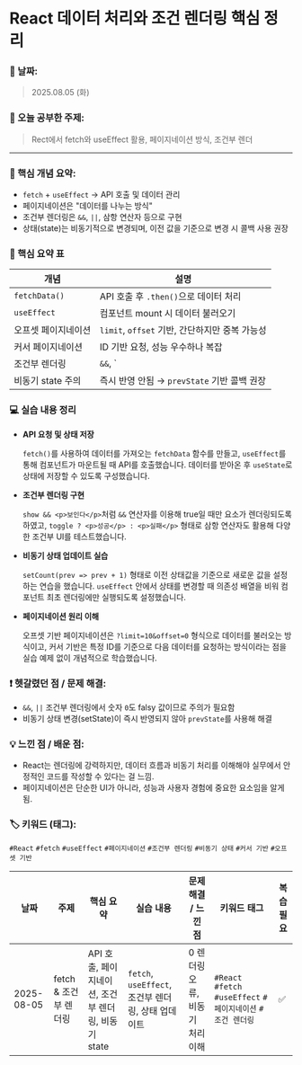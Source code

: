 # React 데이터 처리와 조건 렌더링 핵심 정리

### 📅 날짜:

> 2025.08.05 (화)
> 

### 📘 오늘 공부한 주제:

> Rect에서 fetch와 useEffect 활용, 페이지네이션 방식, 조건부 렌더
> 

---

### 📝 핵심 개념 요약:

- `fetch` + `useEffect` → API 호출 및 데이터 관리
- 페이지네이션은 "데이터를 나누는 방식"
- 조건부 렌더링은 `&&`, `||`, 삼항 연산자 등으로 구현
- 상태(state)는 비동기적으로 변경되며, 이전 값을 기준으로 변경 시 콜백 사용 권장

### 📌 핵심 요약 표

| 개념 | 설명 |
| --- | --- |
| `fetchData()` | API 호출 후 `.then()`으로 데이터 처리 |
| `useEffect` | 컴포넌트 mount 시 데이터 불러오기 |
| 오프셋 페이지네이션 | `limit`, `offset` 기반, 간단하지만 중복 가능성 |
| 커서 페이지네이션 | ID 기반 요청, 성능 우수하나 복잡 |
| 조건부 렌더링 | `&&`, ` |
| 비동기 state 주의 | 즉시 반영 안됨 → `prevState` 기반 콜백 권장 |

### 💻 실습 내용 정리

- **API 요청 및 상태 저장**
    
    `fetch()`를 사용하여 데이터를 가져오는 `fetchData` 함수를 만들고, `useEffect`를 통해 컴포넌트가 마운트될 때 API를 호출했습니다. 데이터를 받아온 후 `useState`로 상태에 저장할 수 있도록 구성했습니다.
    
- **조건부 렌더링 구현**
    
    `show && <p>보인다</p>`처럼 `&&` 연산자를 이용해 true일 때만 요소가 렌더링되도록 하였고, `toggle ? <p>성공</p> : <p>실패</p>` 형태로 삼항 연산자도 활용해 다양한 조건부 UI를 테스트했습니다.
    
- **비동기 상태 업데이트 실습**
    
    `setCount(prev => prev + 1)` 형태로 이전 상태값을 기준으로 새로운 값을 설정하는 연습을 했습니다. `useEffect` 안에서 상태를 변경할 때 의존성 배열을 비워 컴포넌트 최초 렌더링에만 실행되도록 설정했습니다.
    
- **페이지네이션 원리 이해**
    
    오프셋 기반 페이지네이션은 `?limit=10&offset=0` 형식으로 데이터를 불러오는 방식이고, 커서 기반은 특정 ID를 기준으로 다음 데이터를 요청하는 방식이라는 점을 실습 예제 없이 개념적으로 학습했습니다.
    

### ❗ 헷갈렸던 점 / 문제 해결:

- `&&`, `||` 조건부 렌더링에서 숫자 `0`도 falsy 값이므로 주의가 필요함
- 비동기 상태 변경(setState)이 즉시 반영되지 않아 `prevState`를 사용해 해결

### 💡 느낀 점 / 배운 점:

- React는 렌더링에 강력하지만, 데이터 흐름과 비동기 처리를 이해해야 실무에서 안정적인 코드를 작성할 수 있다는 걸 느낌.
- 페이지네이션은 단순한 UI가 아니라, 성능과 사용자 경험에 중요한 요소임을 알게 됨.

### 🏷️ 키워드 (태그):

`#React` `#fetch` `#useEffect` `#페이지네이션` `#조건부 렌더링` `#비동기 상태` `#커서 기반` `#오프셋 기반` 

| 날짜 | 주제 | 핵심 요약 | 실습 내용 | 문제 해결 / 느낀 점 | 키워드 태그 | 복습 필요 |
| --- | --- | --- | --- | --- | --- | --- |
| 2025-08-05 | fetch & 조건부 렌더링 | API 호출, 페이지네이션, 조건부 렌더링, 비동기 state | `fetch`, `useEffect`, 조건부 렌더링, 상태 업데이트 | 0 렌더링 오류, 비동기 처리 이해 |  `#React` `#fetch` `#useEffect` `#페이지네이션` `#조건 렌더링`   | ✅ |
